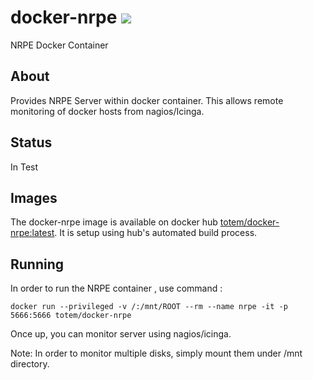 # docker-nrpe [![](https://badge.imagelayers.io/totem/docker-nrpe:latest.svg)](https://imagelayers.io/?images=totem/docker-nrpe:latest 'Get your own badge on imagelayers.io')
NRPE Docker Container

## About
Provides NRPE Server within docker container. This allows remote monitoring of docker hosts from nagios/Icinga.

## Status
In Test

## Images
The docker-nrpe image is available on docker hub [totem/docker-nrpe:latest](https://registry.hub.docker.com/u/totem/docker-nrpe). It is setup using hub's automated build process.

## Running
In order to run the NRPE container , use command :

```
docker run --privileged -v /:/mnt/ROOT --rm --name nrpe -it -p 5666:5666 totem/docker-nrpe
```

Once up, you can monitor server using nagios/icinga. 

Note: In order to monitor multiple disks, simply mount them under /mnt directory.
